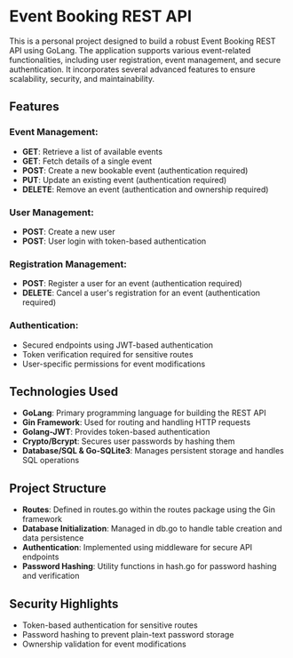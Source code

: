 # Event Booking REST API

This is a personal project designed to build a robust Event Booking REST API using GoLang. The application supports various event-related functionalities, including user registration, event management, and secure authentication. It incorporates several advanced features to ensure scalability, security, and maintainability.

## Features
### Event Management:

- **GET**: Retrieve a list of available events
- **GET**: Fetch details of a single event
- **POST**: Create a new bookable event (authentication required)
- **PUT**: Update an existing event (authentication required)
- **DELETE**: Remove an event (authentication and ownership required)

### User Management:

- **POST**: Create a new user
- **POST**: User login with token-based authentication

### Registration Management:

- **POST**: Register a user for an event (authentication required)
- **DELETE**: Cancel a user's registration for an event (authentication required)

### Authentication:

- Secured endpoints using JWT-based authentication
- Token verification required for sensitive routes
- User-specific permissions for event modifications
  
## Technologies Used

- **GoLang**: Primary programming language for building the REST API
- **Gin Framework**: Used for routing and handling HTTP requests
- **Golang-JWT**: Provides token-based authentication
- **Crypto/Bcrypt**: Secures user passwords by hashing them
- **Database/SQL & Go-SQLite3**: Manages persistent storage and handles SQL operations

## Project Structure

- **Routes**: Defined in routes.go within the routes package using the Gin framework
- **Database Initialization**: Managed in db.go to handle table creation and data persistence
- **Authentication**: Implemented using middleware for secure API endpoints
- **Password Hashing**: Utility functions in hash.go for password hashing and verification

## Security Highlights

- Token-based authentication for sensitive routes
- Password hashing to prevent plain-text password storage
- Ownership validation for event modifications














  
